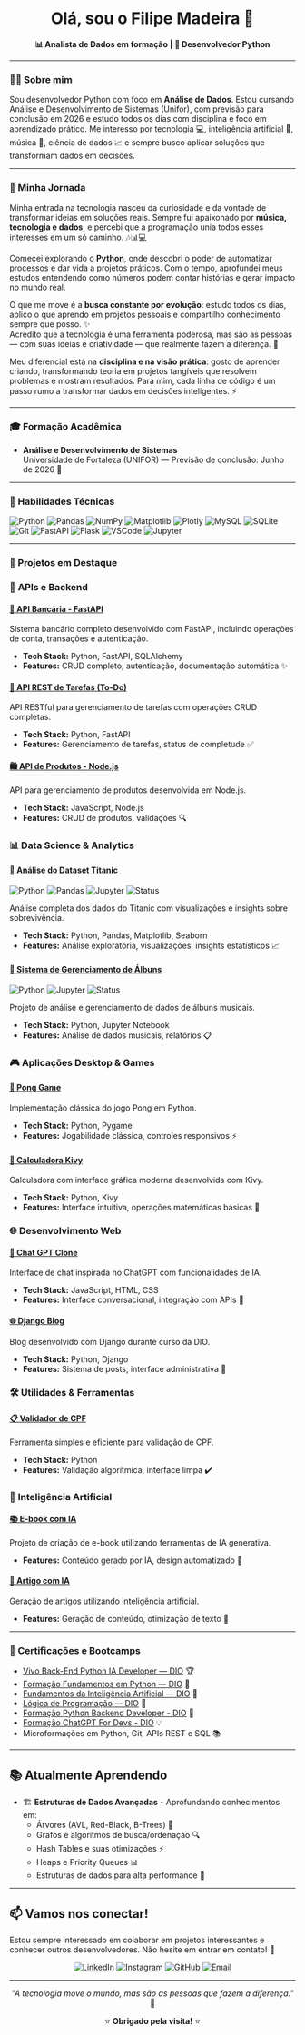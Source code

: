 <h1 align="center">Olá, sou o Filipe Madeira 👋</h1>

<p align="center">
  <strong>📊 Analista de Dados em formação | 🐍 Desenvolvedor Python</strong>  
</p>

---

### 👨‍💻 Sobre mim

Sou desenvolvedor Python com foco em **Análise de Dados**. Estou cursando Análise e Desenvolvimento de Sistemas (Unifor), com previsão para conclusão em 2026 e estudo todos os dias com disciplina e foco em aprendizado prático. Me interesso por tecnologia 💻, inteligência artificial 🤖, música 🎵, ciência de dados 📈 e sempre busco aplicar soluções que transformam dados em decisões.

---

### 🚀 Minha Jornada

Minha entrada na tecnologia nasceu da curiosidade e da vontade de transformar ideias em soluções reais. Sempre fui apaixonado por **música, tecnologia e dados**, e percebi que a programação unia todos esses interesses em um só caminho. 🎶📊💻

Comecei explorando o **Python**, onde descobri o poder de automatizar processos e dar vida a projetos práticos. Com o tempo, aprofundei meus estudos entendendo como números podem contar histórias e gerar impacto no mundo real.  

O que me move é a **busca constante por evolução**: estudo todos os dias, aplico o que aprendo em projetos pessoais e compartilho conhecimento sempre que posso. ✨  
Acredito que a tecnologia é uma ferramenta poderosa, mas são as pessoas — com suas ideias e criatividade — que realmente fazem a diferença. 🌟  

Meu diferencial está na **disciplina e na visão prática**: gosto de aprender criando, transformando teoria em projetos tangíveis que resolvem problemas e mostram resultados. Para mim, cada linha de código é um passo rumo a transformar dados em decisões inteligentes. ⚡  

---


### 🎓 Formação Acadêmica

- **Análise e Desenvolvimento de Sistemas**  
  Universidade de Fortaleza (UNIFOR) — Previsão de conclusão: Junho de 2026 🎯
---

### 🚀 Habilidades Técnicas

![Python](https://img.shields.io/badge/Python-3776AB?style=for-the-badge&logo=python&logoColor=white)
![Pandas](https://img.shields.io/badge/Pandas-150458?style=for-the-badge&logo=pandas&logoColor=white)
![NumPy](https://img.shields.io/badge/Numpy-013243?style=for-the-badge&logo=numpy&logoColor=white)
![Matplotlib](https://img.shields.io/badge/Matplotlib-11557C?style=for-the-badge&logo=matplotlib&logoColor=white)
![Plotly](https://img.shields.io/badge/Plotly-3F4F75?style=for-the-badge&logo=plotly&logoColor=white)
![MySQL](https://img.shields.io/badge/MySQL-00000F?style=for-the-badge&logo=mysql&logoColor=white)
![SQLite](https://img.shields.io/badge/SQLite-07405E?style=for-the-badge&logo=sqlite&logoColor=white)
![Git](https://img.shields.io/badge/Git-F05032?style=for-the-badge&logo=git&logoColor=white)
![FastAPI](https://img.shields.io/badge/FastAPI-009688?style=for-the-badge&logo=fastapi&logoColor=white)
![Flask](https://img.shields.io/badge/Flask-000000?style=for-the-badge&logo=flask&logoColor=white)
![VSCode](https://img.shields.io/badge/VSCode-007ACC?style=for-the-badge&logo=visual-studio-code&logoColor=white)
![Jupyter](https://img.shields.io/badge/Jupyter-F37626?style=for-the-badge&logo=jupyter&logoColor=white)

---

### 📂 Projetos em Destaque

### 🏦 **APIs e Backend**

#### [🔗 API Bancária - FastAPI](https://github.com/FilipeMadeira13/api-bancaria-fastapi)
Sistema bancário completo desenvolvido com FastAPI, incluindo operações de conta, transações e autenticação.
- **Tech Stack:** Python, FastAPI, SQLAlchemy
- **Features:** CRUD completo, autenticação, documentação automática ✨

#### [📝 API REST de Tarefas (To-Do)](https://github.com/FilipeMadeira13/API_REST_Tarefas_-To-Do-)
API RESTful para gerenciamento de tarefas com operações CRUD completas.
- **Tech Stack:** Python, FastAPI
- **Features:** Gerenciamento de tarefas, status de completude ✅

#### [🛍️ API de Produtos - Node.js](https://github.com/FilipeMadeira13/nodejs-products-api)
API para gerenciamento de produtos desenvolvida em Node.js.
- **Tech Stack:** JavaScript, Node.js
- **Features:** CRUD de produtos, validações 🔍

### 📊 **Data Science & Analytics**

#### [🚢 Análise do Dataset Titanic](https://github.com/FilipeMadeira13/Titanic-Data-Analysis)
![Python](https://img.shields.io/badge/Python-3.9+-blue?style=flat-square&logo=python)
![Pandas](https://img.shields.io/badge/Pandas-Latest-purple?style=flat-square&logo=pandas)
![Jupyter](https://img.shields.io/badge/Jupyter-Notebook-orange?style=flat-square&logo=jupyter)
![Status](https://img.shields.io/badge/Status-Completed-success?style=flat-square)

Análise completa dos dados do Titanic com visualizações e insights sobre sobrevivência.
- **Tech Stack:** Python, Pandas, Matplotlib, Seaborn
- **Features:** Análise exploratória, visualizações, insights estatísticos 📈

#### [🎵 Sistema de Gerenciamento de Álbuns](https://github.com/FilipeMadeira13/music-album-system-project)
![Python](https://img.shields.io/badge/Python-3.8+-blue?style=flat-square&logo=python)
![Jupyter](https://img.shields.io/badge/Jupyter-Notebook-orange?style=flat-square&logo=jupyter)
![Status](https://img.shields.io/badge/Status-Active-brightgreen?style=flat-square)

Projeto de análise e gerenciamento de dados de álbuns musicais.
- **Tech Stack:** Python, Jupyter Notebook
- **Features:** Análise de dados musicais, relatórios 📋

### 🎮 **Aplicações Desktop & Games**

#### [🏓 Pong Game](https://github.com/FilipeMadeira13/pong_game)
Implementação clássica do jogo Pong em Python.
- **Tech Stack:** Python, Pygame
- **Features:** Jogabilidade clássica, controles responsivos ⚡

#### [🧮 Calculadora Kivy](https://github.com/FilipeMadeira13/calculadora_kivy)
Calculadora com interface gráfica moderna desenvolvida com Kivy.
- **Tech Stack:** Python, Kivy
- **Features:** Interface intuitiva, operações matemáticas básicas 🔢

### 🌐 **Desenvolvimento Web**

#### [🤖 Chat GPT Clone](https://github.com/FilipeMadeira13/chat-gpt-clone)
Interface de chat inspirada no ChatGPT com funcionalidades de IA.
- **Tech Stack:** JavaScript, HTML, CSS
- **Features:** Interface conversacional, integração com APIs 💬

#### [🌐 Django Blog](https://github.com/FilipeMadeira13/mysite_dj_dio)
Blog desenvolvido com Django durante curso da DIO.
- **Tech Stack:** Python, Django
- **Features:** Sistema de posts, interface administrativa 📝

### 🛠️ **Utilidades & Ferramentas**

#### [📋 Validador de CPF](https://github.com/FilipeMadeira13/simple_cpf_validator)
Ferramenta simples e eficiente para validação de CPF.
- **Tech Stack:** Python
- **Features:** Validação algorítmica, interface limpa ✔️

### 🤖 **Inteligência Artificial**

#### [📚 E-book com IA](https://github.com/FilipeMadeira13/ebook-with-ia)
Projeto de criação de e-book utilizando ferramentas de IA generativa.
- **Features:** Conteúdo gerado por IA, design automatizado 🎨

#### [📰 Artigo com IA](https://github.com/FilipeMadeira13/artigo-ai)
Geração de artigos utilizando inteligência artificial.
- **Features:** Geração de conteúdo, otimização de texto 📖

---

### 📜 Certificações e Bootcamps

- [Vivo Back-End Python IA Developer — DIO](https://web.dio.me/track/coding-future-vivo-python-ai-backend-developer) 🏆
- [Formação Fundamentos em Python — DIO](https://web.dio.me/track/formacao-python-fundamentals) 🐍
- [Fundamentos da Inteligência Artificial — DIO](https://web.dio.me/track/formacao-fundamentos-de-inteligencia-artificial) 🧠
- [Lógica de Programação — DIO](https://web.dio.me/track/formacao-logica-de-programacao) 💭
- [Formação Python Backend Developer - DIO](https://web.dio.me/track/formacao-python-backend-developer) 🔧
- [Formação ChatGPT For Devs - DIO](https://www.dio.me/curso-chat-gpt-for-devs?source=technologies-chatgpt&utm_campaign=Chat%20GPT) 💡
- Microformações em Python, Git, APIs REST e SQL 📚

---

## 📚 Atualmente Aprendendo

- 🏗️ **Estruturas de Dados Avançadas** - Aprofundando conhecimentos em:
  - Árvores (AVL, Red-Black, B-Trees) 🌳
  - Grafos e algoritmos de busca/ordenação 🔍
  - Hash Tables e suas otimizações ⚡
  - Heaps e Priority Queues 📊
  - Estruturas de dados para alta performance 🚀

---

## 📫 Vamos nos conectar!

Estou sempre interessado em colaborar em projetos interessantes e conhecer outros desenvolvedores. Não hesite em entrar em contato! 🤝

<div align="center">

[![LinkedIn](https://img.shields.io/badge/LinkedIn-0077B5?style=for-the-badge&logo=linkedin&logoColor=white)](https://www.linkedin.com/in/carlos-filipe-madeira-de-souza-16211922a)
[![Instagram](https://img.shields.io/badge/Instagram-E4405F?style=for-the-badge&logo=instagram&logoColor=white)](https://www.instagram.com/cfilipemadeira/)
[![GitHub](https://img.shields.io/badge/GitHub-100000?style=for-the-badge&logo=github&logoColor=white)](https://github.com/FilipeMadeira13)
[![Email](https://img.shields.io/badge/Email-D14836?style=for-the-badge&logo=gmail&logoColor=white)](mailto:cfilipemadeira@gmail.com)

</div>

---
<div align="center">
  
*"A tecnologia move o mundo, mas são as pessoas que fazem a diferença."* 🌟

⭐️ **Obrigado pela visita!** ⭐️

</div>
